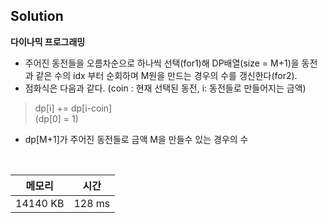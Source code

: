 ## Solution

**다이나믹 프로그래밍**
- 주어진 동전들을 오름차순으로 하나씩 선택(for1)해 DP배열(size = M+1)을 동전과 같은 수의 idx 부터 순회하며 M원을 만드는 경우의 수를 갱신한다(for2).
- 점화식은 다음과 같다. (coin : 현재 선택된 동전, i: 동전들로 만들어지는 금액)
> dp[i] += dp[i-coin]  
(dp[0] = 1)
- dp[M+1]가 주어진 동전들로 금액 M을 만들수 있는 경우의 수

</br>

|메모리|시간|
|---|---|
|14140 KB|128 ms|